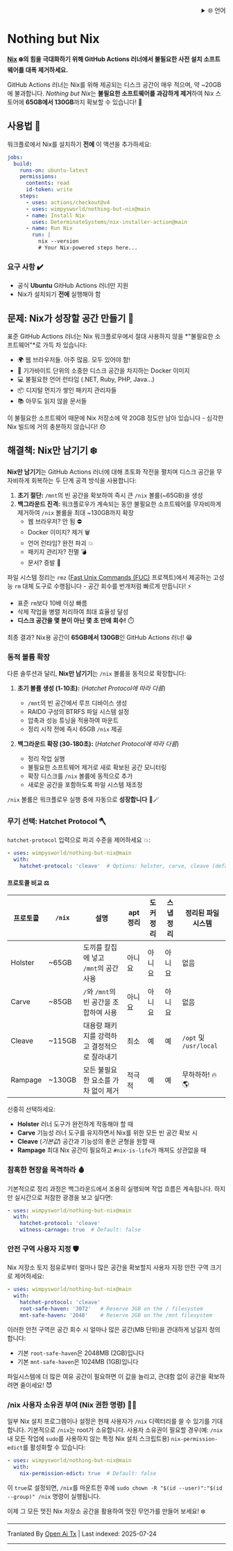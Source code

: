 
<div align="right">
  <details>
    <summary >🌐 언어</summary>
    <div>
      <div align="center">
        <a href="https://openaitx.github.io/view.html?user=wimpysworld&project=nothing-but-nix&lang=en">English</a>
        | <a href="https://openaitx.github.io/view.html?user=wimpysworld&project=nothing-but-nix&lang=zh-CN">简体中文</a>
        | <a href="https://openaitx.github.io/view.html?user=wimpysworld&project=nothing-but-nix&lang=zh-TW">繁體中文</a>
        | <a href="https://openaitx.github.io/view.html?user=wimpysworld&project=nothing-but-nix&lang=ja">日本語</a>
        | <a href="https://openaitx.github.io/view.html?user=wimpysworld&project=nothing-but-nix&lang=ko">한국어</a>
        | <a href="https://openaitx.github.io/view.html?user=wimpysworld&project=nothing-but-nix&lang=hi">हिन्दी</a>
        | <a href="https://openaitx.github.io/view.html?user=wimpysworld&project=nothing-but-nix&lang=th">ไทย</a>
        | <a href="https://openaitx.github.io/view.html?user=wimpysworld&project=nothing-but-nix&lang=fr">Français</a>
        | <a href="https://openaitx.github.io/view.html?user=wimpysworld&project=nothing-but-nix&lang=de">Deutsch</a>
        | <a href="https://openaitx.github.io/view.html?user=wimpysworld&project=nothing-but-nix&lang=es">Español</a>
        | <a href="https://openaitx.github.io/view.html?user=wimpysworld&project=nothing-but-nix&lang=it">Italiano</a>
        | <a href="https://openaitx.github.io/view.html?user=wimpysworld&project=nothing-but-nix&lang=ru">Русский</a>
        | <a href="https://openaitx.github.io/view.html?user=wimpysworld&project=nothing-but-nix&lang=pt">Português</a>
        | <a href="https://openaitx.github.io/view.html?user=wimpysworld&project=nothing-but-nix&lang=nl">Nederlands</a>
        | <a href="https://openaitx.github.io/view.html?user=wimpysworld&project=nothing-but-nix&lang=pl">Polski</a>
        | <a href="https://openaitx.github.io/view.html?user=wimpysworld&project=nothing-but-nix&lang=ar">العربية</a>
        | <a href="https://openaitx.github.io/view.html?user=wimpysworld&project=nothing-but-nix&lang=fa">فارسی</a>
        | <a href="https://openaitx.github.io/view.html?user=wimpysworld&project=nothing-but-nix&lang=tr">Türkçe</a>
        | <a href="https://openaitx.github.io/view.html?user=wimpysworld&project=nothing-but-nix&lang=vi">Tiếng Việt</a>
        | <a href="https://openaitx.github.io/view.html?user=wimpysworld&project=nothing-but-nix&lang=id">Bahasa Indonesia</a>
      </div>
    </div>
  </details>
</div>

# Nothing but Nix

**[Nix](https://zero-to-nix.com/concepts/nix/) ❄️의 힘을 극대화하기 위해 GitHub Actions 러너에서 불필요한 사전 설치 소프트웨어를 대폭 제거하세요.**

GitHub Actions 러너는 Nix를 위해 제공되는 디스크 공간이 매우 적으며, 약 ~20GB에 불과합니다.
*Nothing but Nix*는 **불필요한 소프트웨어를 과감하게 제거**하여 Nix 스토어에 **65GB에서 130GB**까지 확보할 수 있습니다! 💪

## 사용법 🔧

워크플로에서 Nix를 설치하기 **전에** 이 액션을 추가하세요:

```yaml
jobs:
  build:
    runs-on: ubuntu-latest
    permissions:
      contents: read
      id-token: write
    steps:
      - uses: actions/checkout@v4
      - uses: wimpysworld/nothing-but-nix@main
      - name: Install Nix
        uses: DeterminateSystems/nix-installer-action@main
      - name: Run Nix
        run: |
          nix --version
          # Your Nix-powered steps here...
```
### 요구 사항 ️✔️

- 공식 **Ubuntu** GitHub Actions 러너만 지원
- Nix가 설치되기 **전에** 실행해야 함

## 문제: Nix가 성장할 공간 만들기 🌱

표준 GitHub Actions 러너는 Nix 워크플로우에서 절대 사용하지 않을 *"불필요한 소프트웨어"*로 가득 차 있습니다:

- 🌍 웹 브라우저들. 아주 많음. 모두 있어야 함!
- 🐳 기가바이트 단위의 소중한 디스크 공간을 차지하는 Docker 이미지
- 💻 불필요한 언어 런타임 (.NET, Ruby, PHP, Java...)
- 📦 디지털 먼지가 쌓인 패키지 관리자들
- 📚 아무도 읽지 않을 문서들

이 불필요한 소프트웨어 때문에 Nix 저장소에 약 20GB 정도만 남아 있습니다 - 심각한 Nix 빌드에 거의 충분하지 않습니다! 😞

## 해결책: Nix만 남기기 ️❄️

**Nix만 남기기**는 GitHub Actions 러너에 대해 초토화 작전을 펼치며 디스크 공간을 무자비하게 회복하는 두 단계 공격 방식을 사용합니다:

1. **초기 절단:** `/mnt`의 빈 공간을 확보하여 즉시 큰 `/nix` 볼륨(~65GB)을 생성
2. **백그라운드 진격:** 워크플로우가 계속되는 동안 불필요한 소프트웨어를 무자비하게 제거하여 `/nix` 볼륨을 최대 ~130GB까지 확장
   - 웹 브라우저? 안 됨 ⛔
   - Docker 이미지? 제거 🗑️
   - 언어 런타임? 완전 파괴 💥
   - 패키지 관리자? 전멸 💣
   - 문서? 증발 ️👻

파일 시스템 정리는 `rmz` ([Fast Unix Commands (FUC)](https://github.com/SUPERCILEX/fuc) 프로젝트)에서 제공하는 고성능 `rm` 대체 도구로 수행됩니다 - 공간 회수를 번개처럼 빠르게 만듭니다! ⚡
   - 표준 `rm`보다 10배 이상 빠름
   - 삭제 작업을 병렬 처리하여 최대 효율성 달성
   - **디스크 공간을 몇 분이 아닌 몇 초 만에 회수!** ️⏱️

최종 결과? Nix용 공간이 **65GB에서 130GB**인 GitHub Actions 러너! 😁

### 동적 볼륨 확장

다른 솔루션과 달리, **Nix만 남기기**는 `/nix` 볼륨을 동적으로 확장합니다:

1. **초기 볼륨 생성 (1-10초):** (*Hatchet Protocol에 따라 다름*)
   - `/mnt`의 빈 공간에서 루프 디바이스 생성
   - RAID0 구성의 BTRFS 파일 시스템 설정
   - 압축과 성능 튜닝을 적용하여 마운트
   - 정리 시작 전에 즉시 65GB `/nix` 제공

2. **백그라운드 확장 (30-180초):** (*Hatchet Protocol에 따라 다름*)
   - 정리 작업 실행
   - 불필요한 소프트웨어 제거로 새로 확보된 공간 모니터링
   - 확장 디스크를 `/nix` 볼륨에 동적으로 추가
   - 새로운 공간을 포함하도록 파일 시스템 재조정

`/nix` 볼륨은 워크플로우 실행 중에 자동으로 **성장합니다** 🎩🪄

### 무기 선택: Hatchet Protocol 🪓

`hatchet-protocol` 입력으로 파괴 수준을 제어하세요 💥:


```yaml
- uses: wimpysworld/nothing-but-nix@main
  with:
    hatchet-protocol: 'cleave'  # Options: holster, carve, cleave (default), rampage
```
#### 프로토콜 비교 ⚖️

| 프로토콜 | `/nix` | 설명                                              | apt 정리  | 도커 정리   | 스냅 정리  | 정리된 파일 시스템      |
|----------|--------|--------------------------------------------------|------------|--------------|------------|-------------------------|
| Holster  | ~65GB  | 도끼를 칼집에 넣고 `/mnt`의 공간 사용               | 아니요     | 아니요       | 아니요     | 없음                    |
| Carve    | ~85GB  | `/`와 `/mnt`의 빈 공간을 조합하여 사용               | 아니요     | 아니요       | 아니요     | 없음                    |
| Cleave   | ~115GB | 대용량 패키지를 강력하고 결정적으로 잘라내기         | 최소       | 예           | 예         | `/opt` 및 `/usr/local`  |
| Rampage  | ~130GB | 모든 불필요한 요소를 가차 없이 제거                   | 적극적     | 예           | 예         | 무하하하! 🔥🌎           |

신중히 선택하세요:
- **Holster** 러너 도구가 완전하게 작동해야 할 때
- **Carve** 기능성 러너 도구를 유지하면서 Nix를 위한 모든 빈 공간 확보 시
- **Cleave** (*기본값*) 공간과 기능성의 좋은 균형을 원할 때
- **Rampage** 최대 Nix 공간이 필요하고 `#nix-is-life`가 깨져도 상관없을 때

### 참혹한 현장을 목격하라 🩸

기본적으로 정리 과정은 백그라운드에서 조용히 실행되며 작업 흐름은 계속됩니다. 하지만 실시간으로 처참한 광경을 보고 싶다면:


```yaml
- uses: wimpysworld/nothing-but-nix@main
  with:
    ️hatchet-protocol: 'cleave'
    witness-carnage: true  # Default: false
```
### 안전 구역 사용자 지정 🛡️

Nix 저장소 토지 점유로부터 얼마나 많은 공간을 확보할지 사용자 지정 안전 구역 크기로 제어하세요:


```yaml
- uses: wimpysworld/nothing-but-nix@main
  with:
    ️hatchet-protocol: 'cleave'
    root-safe-haven: '3072'   # Reserve 3GB on the / filesystem
    mnt-safe-haven: '2048'    # Reserve 2GB on the /mnt filesystem
```


이러한 안전 구역은 공간 회수 시 얼마나 많은 공간(MB 단위)을 관대하게 남길지 정의합니다:
- 기본 `root-safe-haven`은 2048MB (2GB)입니다
- 기본 `mnt-safe-haven`은 1024MB (1GB)입니다

파일시스템에 더 많은 여유 공간이 필요하면 이 값을 늘리고, 관대함 없이 공간을 확보하려면 줄이세요! 😈

### /nix 사용자 소유권 부여 (Nix 권한 명령) 🧑‍⚖️

일부 Nix 설치 프로그램이나 설정은 현재 사용자가 `/nix` 디렉터리를 쓸 수 있기를 기대합니다. 기본적으로 `/nix`는 root가 소유합니다. 사용자 소유권이 필요할 경우(예: `/nix` 내 모든 작업에 `sudo`를 사용하지 않는 특정 Nix 설치 스크립트용) `nix-permission-edict`를 활성화할 수 있습니다:


```yaml
- uses: wimpysworld/nothing-but-nix@main
  with:
    nix-permission-edict: true  # Default: false
```
<nix-permission-edict>이 `true`로 설정되면, `/nix`를 마운트한 후에 `sudo chown -R "$(id --user)":"$(id --group)" /nix` 명령이 실행됩니다.

이제 그 모든 멋진 Nix 저장소 공간을 활용하여 멋진 무언가를 만들어 보세요! ❄️</nix-permission-edict>


---

Tranlated By [Open Ai Tx](https://github.com/OpenAiTx/OpenAiTx) | Last indexed: 2025-07-24

---